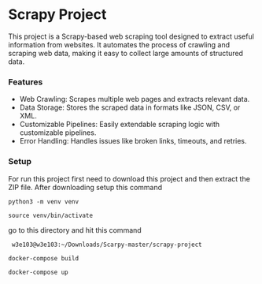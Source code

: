 # Scrapy Project
This project is a Scrapy-based web scraping tool designed to extract useful information from websites. It automates the process of crawling and scraping web data, making it easy to collect large amounts of structured data.

### Features
- Web Crawling: Scrapes multiple web pages and extracts relevant data.
- Data Storage: Stores the scraped data in formats like JSON, CSV, or XML.
- Customizable Pipelines: Easily extendable scraping logic with customizable pipelines.
- Error Handling: Handles issues like broken links, timeouts, and retries.


### Setup
For run this project first need to download this project and then extract the ZIP file. After downloading setup this command
```
python3 -m venv venv
```
```
source venv/bin/activate
```
go to this directory and hit this command
```
 w3e103@w3e103:~/Downloads/Scarpy-master/scrapy-project
```
```
docker-compose build
```
```
docker-compose up
```